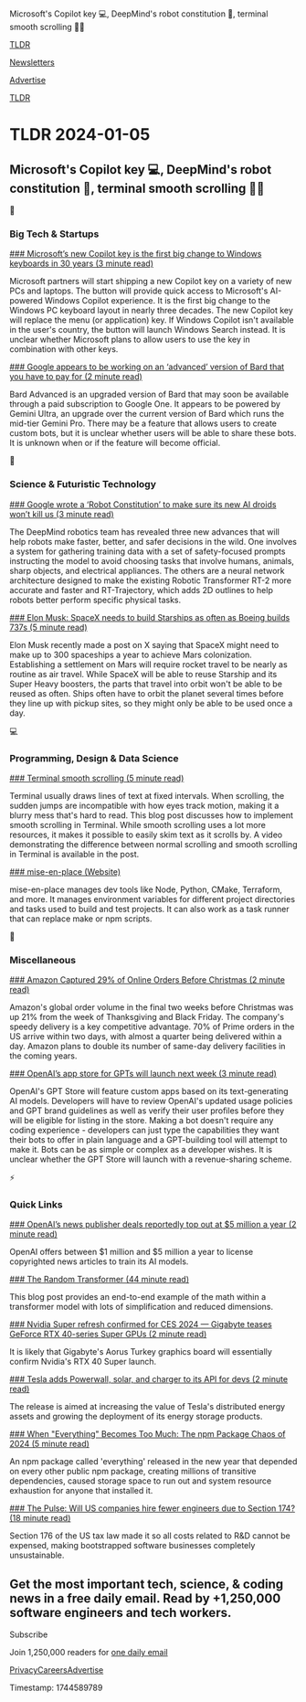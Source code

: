 Microsoft's Copilot key 💻, DeepMind's robot constitution 🤖, terminal smooth scrolling 👨‍💻

[TLDR](/)

[Newsletters](/newsletters)

[Advertise](https://advertise.tldr.tech/)

[TLDR](/)

# TLDR 2024-01-05

## Microsoft's Copilot key 💻, DeepMind's robot constitution 🤖, terminal smooth scrolling 👨‍💻

📱

### Big Tech & Startups

[### Microsoft’s new Copilot key is the first big change to Windows keyboards in 30 years (3 minute read)](https://www.theverge.com/2024/1/4/24023809/microsoft-copilot-key-keyboard-windows-laptops-pcs?utm_source=tldrnewsletter)

Microsoft partners will start shipping a new Copilot key on a variety of new PCs and laptops. The button will provide quick access to Microsoft's AI-powered Windows Copilot experience. It is the first big change to the Windows PC keyboard layout in nearly three decades. The new Copilot key will replace the menu (or application) key. If Windows Copilot isn't available in the user's country, the button will launch Windows Search instead. It is unclear whether Microsoft plans to allow users to use the key in combination with other keys.

[### Google appears to be working on an ‘advanced’ version of Bard that you have to pay for (2 minute read)](https://www.theverge.com/2024/1/4/24025270/google-bard-advanced-paid-subscription?utm_source=tldrnewsletter)

Bard Advanced is an upgraded version of Bard that may soon be available through a paid subscription to Google One. It appears to be powered by Gemini Ultra, an upgrade over the current version of Bard which runs the mid-tier Gemini Pro. There may be a feature that allows users to create custom bots, but it is unclear whether users will be able to share these bots. It is unknown when or if the feature will become official.

🚀

### Science & Futuristic Technology

[### Google wrote a ‘Robot Constitution’ to make sure its new AI droids won’t kill us (3 minute read)](https://www.theverge.com/2024/1/4/24025535/google-ai-robot-constitution-autort-deepmind-three-laws?utm_source=tldrnewsletter)

The DeepMind robotics team has revealed three new advances that will help robots make faster, better, and safer decisions in the wild. One involves a system for gathering training data with a set of safety-focused prompts instructing the model to avoid choosing tasks that involve humans, animals, sharp objects, and electrical appliances. The others are a neural network architecture designed to make the existing Robotic Transformer RT-2 more accurate and faster and RT-Trajectory, which adds 2D outlines to help robots better perform specific physical tasks.

[### Elon Musk: SpaceX needs to build Starships as often as Boeing builds 737s (5 minute read)](https://arstechnica.com/space/2024/01/elon-musk-spacex-needs-to-build-starships-as-often-as-boeing-builds-737s/?utm_source=tldrnewsletter)

Elon Musk recently made a post on X saying that SpaceX might need to make up to 300 spaceships a year to achieve Mars colonization. Establishing a settlement on Mars will require rocket travel to be nearly as routine as air travel. While SpaceX will be able to reuse Starship and its Super Heavy boosters, the parts that travel into orbit won't be able to be reused as often. Ships often have to orbit the planet several times before they line up with pickup sites, so they might only be able to be used once a day.

💻

### Programming, Design & Data Science

[### Terminal smooth scrolling (5 minute read)](https://flak.tedunangst.com/post/terminal-smooth-scrolling)

Terminal usually draws lines of text at fixed intervals. When scrolling, the sudden jumps are incompatible with how eyes track motion, making it a blurry mess that's hard to read. This blog post discusses how to implement smooth scrolling in Terminal. While smooth scrolling uses a lot more resources, it makes it possible to easily skim text as it scrolls by. A video demonstrating the difference between normal scrolling and smooth scrolling in Terminal is available in the post.

[### mise-en-place (Website)](https://mise.jdx.dev/?utm_source=tldrnewsletter)

mise-en-place manages dev tools like Node, Python, CMake, Terraform, and more. It manages environment variables for different project directories and tasks used to build and test projects. It can also work as a task runner that can replace make or npm scripts.

🎁

### Miscellaneous

[### Amazon Captured 29% of Online Orders Before Christmas (2 minute read)](https://finance.yahoo.com/news/amazon-captured-29-online-orders-160444468.html?utm_source=tldrnewsletter)

Amazon's global order volume in the final two weeks before Christmas was up 21% from the week of Thanksgiving and Black Friday. The company's speedy delivery is a key competitive advantage. 70% of Prime orders in the US arrive within two days, with almost a quarter being delivered within a day. Amazon plans to double its number of same-day delivery facilities in the coming years.

[### OpenAI’s app store for GPTs will launch next week (3 minute read)](https://techcrunch.com/2024/01/04/openais-app-store-for-gpts-will-launch-next-week/?utm_source=tldrnewsletter)

OpenAI's GPT Store will feature custom apps based on its text-generating AI models. Developers will have to review OpenAI's updated usage policies and GPT brand guidelines as well as verify their user profiles before they will be eligible for listing in the store. Making a bot doesn't require any coding experience - developers can just type the capabilities they want their bots to offer in plain language and a GPT-building tool will attempt to make it. Bots can be as simple or complex as a developer wishes. It is unclear whether the GPT Store will launch with a revenue-sharing scheme.

⚡

### Quick Links

[### OpenAI’s news publisher deals reportedly top out at $5 million a year (2 minute read)](https://www.theverge.com/2024/1/4/24025409/openai-training-data-lowball-nyt-ai-copyright?utm_source=tldrnewsletter)

OpenAI offers between $1 million and $5 million a year to license copyrighted news articles to train its AI models.

[### The Random Transformer (44 minute read)](https://osanseviero.github.io/hackerllama/blog/posts/random_transformer/?utm_source=tldrnewsletter)

This blog post provides an end-to-end example of the math within a transformer model with lots of simplification and reduced dimensions.

[### Nvidia Super refresh confirmed for CES 2024 — Gigabyte teases GeForce RTX 40-series Super GPUs (2 minute read)](https://www.tomshardware.com/pc-components/gpus/nvidia-super-refresh-confirmed-for-ces-2024?utm_source=tldrnewsletter)

It is likely that Gigabyte's Aorus Turkey graphics board will essentially confirm Nvidia's RTX 40 Super launch.

[### Tesla adds Powerwall, solar, and charger to its API for devs (2 minute read)](https://electrek.co/2024/01/04/tesla-adds-powerwall-solar-charger-api-devs/?utm_source=tldrnewsletter)

The release is aimed at increasing the value of Tesla's distributed energy assets and growing the deployment of its energy storage products.

[### When "Everything" Becomes Too Much: The npm Package Chaos of 2024 (5 minute read)](https://socket.dev/blog/when-everything-becomes-too-much?utm_source=tldrnewsletter)

An npm package called 'everything' released in the new year that depended on every other public npm package, creating millions of transitive dependencies, caused storage space to run out and system resource exhaustion for anyone that installed it.

[### The Pulse: Will US companies hire fewer engineers due to Section 174? (18 minute read)](https://blog.pragmaticengineer.com/section-174/?utm_source=tldrnewsletter)

Section 176 of the US tax law made it so all costs related to R&D cannot be expensed, making bootstrapped software businesses completely unsustainable.

## Get the most important tech, science, & coding news in a free daily email. Read by +1,250,000 software engineers and tech workers.

Subscribe

Join 1,250,000 readers for [one daily email](/api/latest/tech)

[Privacy](/privacy)[Careers](https://jobs.ashbyhq.com/tldr.tech)[Advertise](/tech/advertise)

Timestamp: 1744589789